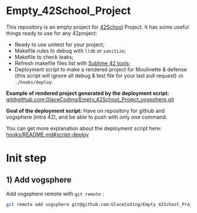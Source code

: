 # Empty_42School_Project

This repository is an empty project for [42School](https://42.fr/) Project. It has some useful things ready to use for any 42project:

 - Ready to use unitest for your project;
 - Makefile rules to debug with `lldb` or `sanitize`;
 - Makefile to check leaks;
 - Refresh makefile files list with [Sublime 42 tools](https://github.com/GlaceCoding/sublime-42-tools#in-action-);
 - Deployment script to make a rendered project for Moulinette & defense (this script will ignore all debug & test file for your last pull request) `sh ./hooks/deploy`.

**Example of rendered project generated by the deployment script:** [git@github.com:GlaceCoding/Empty_42School_Project_vogsphere.git](https://github.com/GlaceCoding/Empty_42School_Project_vogsphere)


**Goal of the deployment script:** Have on repository for github and vogsphere (intra 42), and be able to push with only one command.

You can get more explanation about the deployment script here: [hooks/README.md#script-deploy](https://github.com/GlaceCoding/exemple_rendu/tree/main/hooks#script-deploy)  


# Init step

## 1) Add vogsphere

Add vogsphere remote with `git remote` :

```sh
git remote add vogsphere git@github.com:GlaceCoding/Empty_42School_Project_vogsphere.git
```

